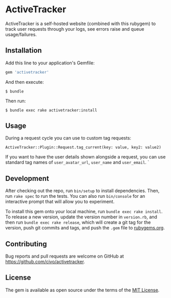 # ActiveTracker

ActiveTracker is a self-hosted website (combined with this rubygem) to track user requests through your logs, see errors raise and queue usage/failures.

## Installation

Add this line to your application's Gemfile:

```ruby
gem 'activetracker'
```

And then execute:

    $ bundle

Then run:

    $ bundle exec rake activetracker:install

## Usage



During a request cycle you can use to custom tag requests:

```
ActiveTracker::Plugin::Request.tag_current(key: value, key2: value2)
```

If you want to have the user details shown alongside a request, you can use standard tag names of `user_avatar_url`, `user_name` and `user_email`.
`


## Development

After checking out the repo, run `bin/setup` to install dependencies. Then, run `rake spec` to run the tests. You can also run `bin/console` for an interactive prompt that will allow you to experiment.

To install this gem onto your local machine, run `bundle exec rake install`. To release a new version, update the version number in `version.rb`, and then run `bundle exec rake release`, which will create a git tag for the version, push git commits and tags, and push the `.gem` file to [rubygems.org](https://rubygems.org).

## Contributing

Bug reports and pull requests are welcome on GitHub at https://github.com/civo/activetracker.

## License

The gem is available as open source under the terms of the [MIT License](https://opensource.org/licenses/MIT).
